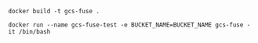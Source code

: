 <!-- @format -->

```shell
docker build -t gcs-fuse .
```

```shell
docker run --name gcs-fuse-test -e BUCKET_NAME=BUCKET_NAME gcs-fuse -it /bin/bash
```
